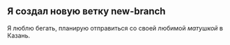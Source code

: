 ## Я создал новую ветку new-branch

Я люблю бегать, планирую отправиться со своей любимой *матушкой* в Казань.